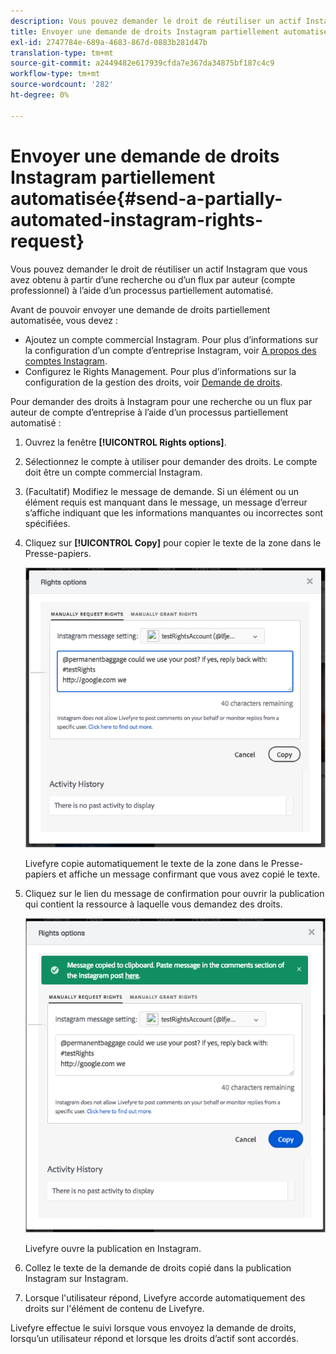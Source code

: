 ```yaml
---
description: Vous pouvez demander le droit de réutiliser un actif Instagram que vous avez obtenu à partir d’une recherche ou d’un flux par auteur (compte professionnel) à l’aide d’un processus partiellement automatisé.
title: Envoyer une demande de droits Instagram partiellement automatisée
exl-id: 2747784e-689a-4683-867d-0883b281d47b
translation-type: tm+mt
source-git-commit: a2449482e617939cfda7e367da34875bf187c4c9
workflow-type: tm+mt
source-wordcount: '282'
ht-degree: 0%

---
```


# Envoyer une demande de droits Instagram partiellement automatisée{#send-a-partially-automated-instagram-rights-request}

Vous pouvez demander le droit de réutiliser un actif Instagram que vous avez obtenu à partir d’une recherche ou d’un flux par auteur (compte professionnel) à l’aide d’un processus partiellement automatisé.

Avant de pouvoir envoyer une demande de droits partiellement automatisée, vous devez :

* Ajoutez un compte commercial Instagram. Pour plus d’informations sur la configuration d’un compte d’entreprise Instagram, voir [A propos des comptes Instagram](../c-users-creating-accounts-with-studio-access/t-configure-social-accout-instagram/c-about-instagram-accounts.md#c_about_instagram_accounts).
* Configurez le Rights Management. Pour plus d’informations sur la configuration de la gestion des droits, voir [Demande de droits](../c-how-requesting-rights-works/c-how-requesting-rights-works.md#c_how_requesting_rights_works).

Pour demander des droits à Instagram pour une recherche ou un flux par auteur de compte d’entreprise à l’aide d’un processus partiellement automatisé :

1. Ouvrez la fenêtre **[!UICONTROL Rights options]**.
1. Sélectionnez le compte à utiliser pour demander des droits. Le compte doit être un compte commercial Instagram.
1. (Facultatif) Modifiez le message de demande. Si un élément ou un élément requis est manquant dans le message, un message d’erreur s’affiche indiquant que les informations manquantes ou incorrectes sont spécifiées.
1. Cliquez sur **[!UICONTROL Copy]** pour copier le texte de la zone dans le Presse-papiers.

   ![](assets/rr_insta_workaround1.png)

   Livefyre copie automatiquement le texte de la zone dans le Presse-papiers et affiche un message confirmant que vous avez copié le texte.

1. Cliquez sur le lien du message de confirmation pour ouvrir la publication qui contient la ressource à laquelle vous demandez des droits.

   ![](assets/rr_insta_workaround2.png)

   Livefyre ouvre la publication en Instagram.

1. Collez le texte de la demande de droits copié dans la publication Instagram sur Instagram.
1. Lorsque l&#39;utilisateur répond, Livefyre accorde automatiquement des droits sur l&#39;élément de contenu de Livefyre.

Livefyre effectue le suivi lorsque vous envoyez la demande de droits, lorsqu’un utilisateur répond et lorsque les droits d’actif sont accordés.
